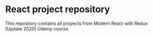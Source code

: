 # React project repository

This repository contains all proyects from Modern React with Redux [Update 2020] Udemy course.